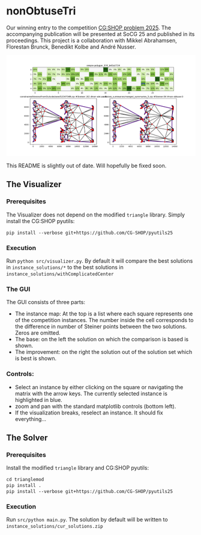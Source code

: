 # nonObtuseTri

Our winning entry to the competition [CG:SHOP problem 2025](https://cgshop.ibr.cs.tu-bs.de/competition/cg-shop-2025/#problem-description). The accompanying publication will be presented at SoCG 25 and published in its proceedings. This project is a collaboration with Mikkel Abrahamsen, Florestan Brunck, Benedikt Kolbe and André Nusser.

![alt text](https://github.com/JacobusTheSecond/nonObtuseTri/blob/main/illustration.png?raw=true)

This README is slightly out of date. Will hopefully be fixed soon.

## The Visualizer
### Prerequisites
The Visualizer does not depend on the modified `triangle` library. Simply install the CG:SHOP pyutils:
```
pip install --verbose git+https://github.com/CG-SHOP/pyutils25
```
### Execution
Run `python src/visualizer.py`.
By default it will compare the best solutions in `instance_solutions/*` to the best solutions in `instance_solutions/withComplicatedCenter`

### The GUI
The GUI consists of three parts:
- The instance map: At the top is a list where each square represents one of the competition instances. The number inside the cell corresponds to the difference in number of Steiner points between the two solutions. Zeros are omitted.
- The base: on the left the solution on which the comparison is based is shown.
- The improvement: on the right the solution out of the solution set which is best is shown.

### Controls:
- Select an instance by either clicking on the square or navigating the matrix with the arrow keys. The currently selected instance is highlighted in blue.
- zoom and pan with the standard matplotlib controls (bottom left).
- If the visualization breaks, reselect an instance. It should fix everything...

## The Solver

### Prerequisites  
Install the modified `triangle` library and CG:SHOP pyutils:
```
cd trianglemod
pip install .
pip install --verbose git+https://github.com/CG-SHOP/pyutils25
```
### Execution
Run `src/python main.py`. The solution by default will be written to `instance_solutions/cur_solutions.zip`
